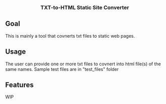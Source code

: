 <h3 align="center">TXT-to-HTML Static Site Converter</h3>

## Goal
This is mainly a tool that covnerts txt files to static web pages.

## Usage
The user can provide one or more txt files to covnert into html file(s) of the same names.
Sample test files are in "test_files" folder

## Features
WIP
